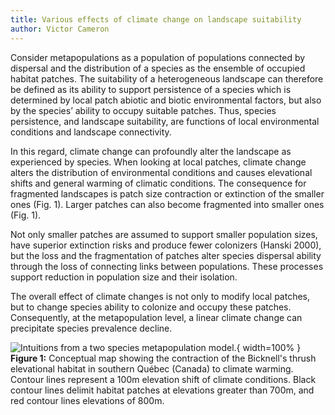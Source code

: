 ```yaml
---
title: Various effects of climate change on landscape suitability
author: Victor Cameron
---
```


Consider metapopulations as a population of populations connected by dispersal and the distribution of a species as the ensemble of occupied habitat patches.
The suitability of a heterogeneous landscape can therefore be defined as its ability to support persistence of a species which is determined by local patch abiotic and biotic environmental factors, but also by the species’ ability to occupy suitable patches.
Thus, species persistence, and landscape suitability, are functions of local environmental conditions and landscape connectivity.

In this regard, climate change can profoundly alter the landscape as experienced by species.
When looking at local patches, climate change alters the distribution of environmental conditions and causes elevational shifts and general warming of climatic conditions.
The consequence for fragmented landscapes is patch size contraction or extinction of the smaller ones (Fig. 1).
Larger patches can also become fragmented into smaller ones (Fig. 1).

Not only smaller patches are assumed to support smaller population sizes, have superior extinction risks and produce fewer colonizers (Hanski 2000), but the loss and the fragmentation of patches alter species dispersal ability through the loss of connecting links between populations.
These processes support reduction in population size and their isolation. 

The overall effect of climate changes is not only to modify local patches, but to change species ability to colonize and occupy these patches. 
Consequently, at the metapopulation level, a linear climate change can precipitate species prevalence decline.

![Intuitions from a two species metapopulation model.](./img/GRBI.png){ width=100% }
**Figure 1:** Conceptual map showing the contraction of the Bicknell's thrush elevational habitat in southern Québec (Canada) to climate warming. Contour lines represent a 100m elevation shift of climate conditions. Black contour lines delimit habitat patches at elevations greater than 700m, and red contour lines elevations of 800m.
